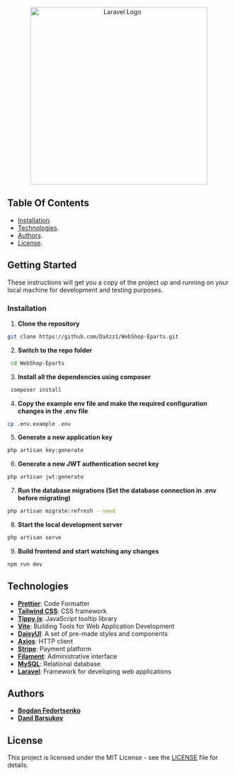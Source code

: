 <p align="center"><a href="https://laravel.com" target="_blank"><img src="https://raw.githubusercontent.com/laravel/art/master/logo-lockup/5%20SVG/2%20CMYK/1%20Full%20Color/laravel-logolockup-cmyk-red.svg" width="400" alt="Laravel Logo"></a></p>


## Table Of Contents
-   [Installation](github.com/DaXzz1/WebShop-Eparts#installation).
-   [Technologies](https://github.com/DaXzz1/WebShop-Eparts#technologies).
-   [Authors](https://github.com/DaXzz1/WebShop-Eparts#authors).
-   [License](https://github.com/DaXzz1/WebShop-Eparts#license).

## Getting Started

These instructions will get you a copy of the project up and running on your local machine for development and testing purposes.

### Installation

1. <b>Clone the repository</b>
```bash
git clone https://github.com/DaXzz1/WebShop-Eparts.git
```
2. <b>Switch to the repo folder</b>
```bash
 cd WebShop-Eparts
 ```
3. <b>Install all the dependencies using composer</b>
```bash
 composer install
```
4. <b>Copy the example env file and make the required configuration changes in the .env file</b>
```bash
cp .env.example .env
```
5. <b>Generate a new application key</b>
```bash
php artisan key:generate
```
6. <b>Generate a new JWT authentication secret key</b>
```bash
php artisan jwt:generate
```
7. <b>Run the database migrations (Set the database connection in .env before migrating)</b>
```bash
php artisan migrate:refresh --seed
```
8. <b>Start the local development server</b>
```bash
php artisan serve
```
9. <b>Build frontend and start watching any changes</b>
```bash
npm run dev
```

## Technologies

-   **[Prettier](https://prettier.io/)**: Code Formatter
-   **[Tailwind CSS](https://tailwindcss.com/)**: CSS framework
-   **[Tippy.js](https://atomiks.github.io/tippyjs/)**: JavaScript tooltip library
-   **[Vite](https://vitejs.dev/)**: Building Tools for Web Application Development
-   **[DaisyUI](https://daisyui.com/)**: A set of pre-made styles and components
-   **[Axios](https://axios-http.com/)**: HTTP client
-   **[Stripe](https://stripe.com/)**: Payment platform
-   **[Filament](https://filamentapp.com/)**: Administrative interface
-   **[MySQL](https://www.mysql.com/)**: Relational database
-   **[Laravel](https://laravel.com/)**: Framework for developing web applications

## Authors

-   **[Bogdan Fedortsenko](https://github.com/DaXzz1)**
-   **[Danil Barsukov](https://github.com/Nell0w)**

## License

This project is licensed under the MIT License - see the [LICENSE](https://github.com/DaXzz1/WebShop-Eparts/blob/main/LICENSE) file for details.
